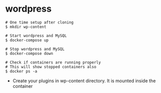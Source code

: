 # wordpress

```
# One time setup after cloning
$ mkdir wp-content
```

```
# Start wordpress and MySQL
$ docker-compose up

# Stop wordpress and MySQL
$ docker-compose down

# Check if containers are running properly
# This will show stopped containers also
$ docker ps -a
```

* Create your plugins in wp-content directory. It is mounted inside the container
